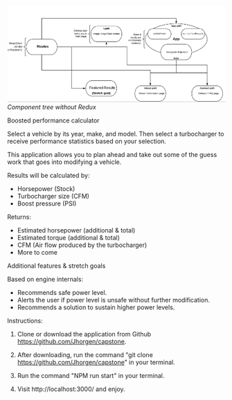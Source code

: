 

![](CapTree.png)
*Component tree without Redux*

 Boosted performance calculator

Select a vehicle by its year, make, and model. Then select a turbocharger to receive performance statistics based on your selection.

This application allows you to plan ahead and take out some of the guess work that goes into modifying a vehicle.

Results will be calculated by:
 - Horsepower (Stock)
 - Turbocharger size (CFM)
 - Boost pressure (PSI)

Returns:
 - Estimated horsepower (additional & total)
 - Estimated torque (additional & total)
 - CFM (Air flow produced by the turbocharger)
 - More to come

 Additional features & stretch goals

Based on engine internals:
 - Recommends safe power level.
 - Alerts the user if power level is unsafe without further modification.
 - Recommends a solution to sustain higher power levels.

 Instructions:

 1. Clone or download the application from Github https://github.com/Jhorgen/capstone.

 2. After downloading, run the command "git clone https://github.com/Jhorgen/capstone" in your terminal.

 3. Run the command "NPM run start" in your terminal.

 4. Visit http://localhost:3000/ and enjoy.
